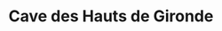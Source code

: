 ---
title: "Cave des Hauts de Gironde"
url: /val-de-livenne/cave-des-hauts-de-gironde/
shop: alcool
---